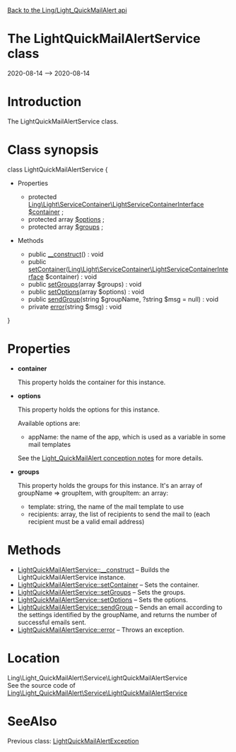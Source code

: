 [Back to the Ling/Light_QuickMailAlert api](https://github.com/lingtalfi/Light_QuickMailAlert/blob/master/doc/api/Ling/Light_QuickMailAlert.md)



The LightQuickMailAlertService class
================
2020-08-14 --> 2020-08-14






Introduction
============

The LightQuickMailAlertService class.



Class synopsis
==============


class <span class="pl-k">LightQuickMailAlertService</span>  {

- Properties
    - protected [Ling\Light\ServiceContainer\LightServiceContainerInterface](https://github.com/lingtalfi/Light/blob/master/doc/api/Ling/Light/ServiceContainer/LightServiceContainerInterface.md) [$container](#property-container) ;
    - protected array [$options](#property-options) ;
    - protected array [$groups](#property-groups) ;

- Methods
    - public [__construct](https://github.com/lingtalfi/Light_QuickMailAlert/blob/master/doc/api/Ling/Light_QuickMailAlert/Service/LightQuickMailAlertService/__construct.md)() : void
    - public [setContainer](https://github.com/lingtalfi/Light_QuickMailAlert/blob/master/doc/api/Ling/Light_QuickMailAlert/Service/LightQuickMailAlertService/setContainer.md)([Ling\Light\ServiceContainer\LightServiceContainerInterface](https://github.com/lingtalfi/Light/blob/master/doc/api/Ling/Light/ServiceContainer/LightServiceContainerInterface.md) $container) : void
    - public [setGroups](https://github.com/lingtalfi/Light_QuickMailAlert/blob/master/doc/api/Ling/Light_QuickMailAlert/Service/LightQuickMailAlertService/setGroups.md)(array $groups) : void
    - public [setOptions](https://github.com/lingtalfi/Light_QuickMailAlert/blob/master/doc/api/Ling/Light_QuickMailAlert/Service/LightQuickMailAlertService/setOptions.md)(array $options) : void
    - public [sendGroup](https://github.com/lingtalfi/Light_QuickMailAlert/blob/master/doc/api/Ling/Light_QuickMailAlert/Service/LightQuickMailAlertService/sendGroup.md)(string $groupName, ?string $msg = null) : void
    - private [error](https://github.com/lingtalfi/Light_QuickMailAlert/blob/master/doc/api/Ling/Light_QuickMailAlert/Service/LightQuickMailAlertService/error.md)(string $msg) : void

}




Properties
=============

- <span id="property-container"><b>container</b></span>

    This property holds the container for this instance.
    
    

- <span id="property-options"><b>options</b></span>

    This property holds the options for this instance.
    
    Available options are:
    - appName: the name of the app, which is used as a variable in some mail templates
    
    
    See the [Light_QuickMailAlert conception notes](https://github.com/lingtalfi/Light_QuickMailAlert/blob/master/doc/pages/conception-notes.md) for more details.
    
    

- <span id="property-groups"><b>groups</b></span>

    This property holds the groups for this instance.
    It's an array of groupName => groupItem,
    with groupItem: an array:
    - template: string, the name of the mail template to use
    - recipients: array, the list of recipients to send the mail to (each recipient must be a valid email address)
    
    



Methods
==============

- [LightQuickMailAlertService::__construct](https://github.com/lingtalfi/Light_QuickMailAlert/blob/master/doc/api/Ling/Light_QuickMailAlert/Service/LightQuickMailAlertService/__construct.md) &ndash; Builds the LightQuickMailAlertService instance.
- [LightQuickMailAlertService::setContainer](https://github.com/lingtalfi/Light_QuickMailAlert/blob/master/doc/api/Ling/Light_QuickMailAlert/Service/LightQuickMailAlertService/setContainer.md) &ndash; Sets the container.
- [LightQuickMailAlertService::setGroups](https://github.com/lingtalfi/Light_QuickMailAlert/blob/master/doc/api/Ling/Light_QuickMailAlert/Service/LightQuickMailAlertService/setGroups.md) &ndash; Sets the groups.
- [LightQuickMailAlertService::setOptions](https://github.com/lingtalfi/Light_QuickMailAlert/blob/master/doc/api/Ling/Light_QuickMailAlert/Service/LightQuickMailAlertService/setOptions.md) &ndash; Sets the options.
- [LightQuickMailAlertService::sendGroup](https://github.com/lingtalfi/Light_QuickMailAlert/blob/master/doc/api/Ling/Light_QuickMailAlert/Service/LightQuickMailAlertService/sendGroup.md) &ndash; Sends an email according to the settings identified by the groupName, and returns the number of successful emails sent.
- [LightQuickMailAlertService::error](https://github.com/lingtalfi/Light_QuickMailAlert/blob/master/doc/api/Ling/Light_QuickMailAlert/Service/LightQuickMailAlertService/error.md) &ndash; Throws an exception.





Location
=============
Ling\Light_QuickMailAlert\Service\LightQuickMailAlertService<br>
See the source code of [Ling\Light_QuickMailAlert\Service\LightQuickMailAlertService](https://github.com/lingtalfi/Light_QuickMailAlert/blob/master/Service/LightQuickMailAlertService.php)



SeeAlso
==============
Previous class: [LightQuickMailAlertException](https://github.com/lingtalfi/Light_QuickMailAlert/blob/master/doc/api/Ling/Light_QuickMailAlert/Exception/LightQuickMailAlertException.md)<br>
